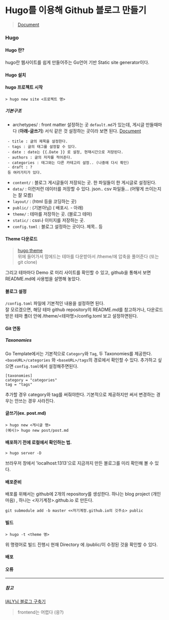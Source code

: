 # Hugo를 이용해 Github 블로그 만들기  
> [Document](https://gohugo.io/content-management/)

### Hugo
#### Hugo 란?
hugo란 웹사이트를 쉽게 만들어주는 Go언어 기반 Static site generator이다. 

#### Hugo 설치 

#### hugo 프로젝트 시작
~~~
> hugo new site <프로젝트 명>
~~~
##### 기본구조
 * archetypes/ : front matter 설정하는 곳 `default.md`가 있는데, 게시글 만들때마다 (**아래-글쓰기**) 서식 같은 것 설정하는 곳이라 보면 된다.  [Document](https://gohugo.io/content-management/front-matter/)
 ~~~
  - title : 글의 제목을 설정한다. 
  - tags : 글의 태그를 설정할 수 있다.
  - date : date는 {{.Date }} 로 설정, 현재시간으로 저장된다. 
  - authors : 글의 저자를 적어준다. 
  - categories : 태그와는 다른 카테고리 설정.. (나중에 다시 확인)
  - draft : ?
  등 여러가지가 있다.
 ~~~
 * `content/` : 블로그 게시글들이 저장되는 곳. 한 파일들이 한 게시글로 설정된다.   
 * `data/` : 이런저런 데이터를 저장할 수 있다. json.. csv 파일들... (어떻게 쓰이는지는 잘 모름)  
 * `layout/` : (html 등을 코딩하는 곳)  
 * `public/` : (기본아님) ( 배포시. - 아래)  
 * `theme/` : 테마를 저장하는 곳. (블로그 테마)  
 * `static/` : css나 이미지를 저장하는 곳.   
 * `config.toml` : 블로그 설정하는 곳이다. 제목.. 등  
 
#### Theme 다운로드
> [hugo theme](https://themes.gohugo.io/)  
위에 들어가서 맘에드는 테마를 다운받아서 /theme/에 압축을 풀어준다 (또는 git clone)  
  
그리고 테마마다 Demo 로 미리 사이트를 확인할 수 있고, github을 통해서 보면 README.md에 사용법을 설명해 놓았다.

#### 블로그 설정
`/config.toml` 파일에 기본적인 내용을 설정하면 된다.   
잘 모르겠으면, 해당 테마 github repository의 README.md를 참고하거나, 다운로드 받은 테마 폴더 안에 /theme/<테마명>/config.toml 보고 설정하면된다.  

#### Git 연동 


##### Taxonomies
Go Template에서는 기본적으로 `Category`와 `Tag`, 두 Taxonomies를 제공한다. 
`<baseURL>/categories` 와 `<baseURL>/tags`의 경로에서 확인할 수 있다. 
추가하고 싶으면 `config.toml`에서 설정해주면된다. 
~~~
[taxonomies]
category = "categories"
tag = "tags"
~~~
추가할 경우 category와 tag를 써줘야한다. 기본적으로 제공하지만 써서 변경하는 경우는 안쓰는 경우 사라진다.

#### 글쓰기(ex. post.md)
~~~
> hugo new <게시글 명>
(예시)> hugo new post/post.md
~~~

#### 배포하기 전에 로컬에서 확인하는 법. 
~~~
> hugo server -D
~~~
브라우저 창에서 'localhost:1313'으로 지금까지 만든 블로그를 미리 확인해 볼 수 있다. 

#### 배포준비

배포를 위해서는 github에 2개의 repository를 생성한다. 
하나는 blog project (개인 마음) , 하나는 <자기계정>.github.io 로 만든다. 

~~~
git submodule add -b master <<자기계정.github.io의 깃주소> public
~~~

#### 빌드
~~~
> hugo -t <theme 명>
~~~
위 명령어로 빌드 진행시 현재 Directory 에 /public/이 수정된 것을 확인할 수 있다. 

#### 배포


#### 오류

* * *
##### 참고
[IALY님 블로그 구축기](https://ialy1595.github.io/post/blog-construct-2/)

> frontend는 어렵다 (응?)
